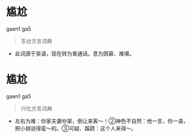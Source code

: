# 尴尬
gaen1 ga5
> 东台方言词典
- 此词源于吴语，现在转为普通话。意为困窘、难堪。

# 尴尬
gaen1 ga5
> 兴化方言词典
- 左右为难：你家夫妻吵架，倒让来客～！②神色不自然：他一言，你一语，把小胡说得蛮～的。③可疑、蹊跷：这个人来得～。
